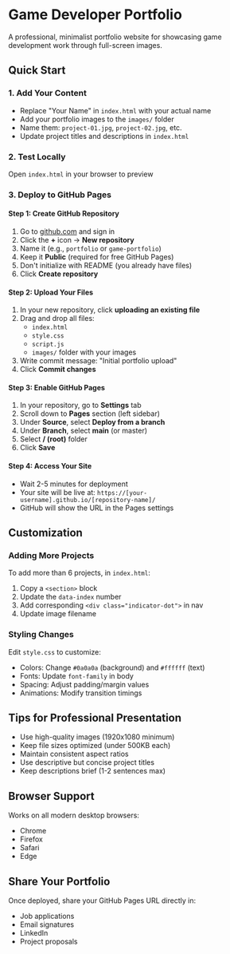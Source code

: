 # Game Developer Portfolio

A professional, minimalist portfolio website for showcasing game development work through full-screen images.

## Quick Start

### 1. Add Your Content
- Replace "Your Name" in `index.html` with your actual name
- Add your portfolio images to the `images/` folder
- Name them: `project-01.jpg`, `project-02.jpg`, etc.
- Update project titles and descriptions in `index.html`

### 2. Test Locally
Open `index.html` in your browser to preview

### 3. Deploy to GitHub Pages

#### Step 1: Create GitHub Repository
1. Go to [github.com](https://github.com) and sign in
2. Click the **+** icon → **New repository**
3. Name it (e.g., `portfolio` or `game-portfolio`)
4. Keep it **Public** (required for free GitHub Pages)
5. Don't initialize with README (you already have files)
6. Click **Create repository**

#### Step 2: Upload Your Files
1. In your new repository, click **uploading an existing file**
2. Drag and drop all files:
   - `index.html`
   - `style.css`
   - `script.js`
   - `images/` folder with your images
3. Write commit message: "Initial portfolio upload"
4. Click **Commit changes**

#### Step 3: Enable GitHub Pages
1. In your repository, go to **Settings** tab
2. Scroll down to **Pages** section (left sidebar)
3. Under **Source**, select **Deploy from a branch**
4. Under **Branch**, select **main** (or master)
5. Select **/ (root)** folder
6. Click **Save**

#### Step 4: Access Your Site
- Wait 2-5 minutes for deployment
- Your site will be live at:
  `https://[your-username].github.io/[repository-name]/`
- GitHub will show the URL in the Pages settings

## Customization

### Adding More Projects
To add more than 6 projects, in `index.html`:
1. Copy a `<section>` block
2. Update the `data-index` number
3. Add corresponding `<div class="indicator-dot">` in nav
4. Update image filename

### Styling Changes
Edit `style.css` to customize:
- Colors: Change `#0a0a0a` (background) and `#ffffff` (text)
- Fonts: Update `font-family` in body
- Spacing: Adjust padding/margin values
- Animations: Modify transition timings

## Tips for Professional Presentation
- Use high-quality images (1920x1080 minimum)
- Keep file sizes optimized (under 500KB each)
- Maintain consistent aspect ratios
- Use descriptive but concise project titles
- Keep descriptions brief (1-2 sentences max)

## Browser Support
Works on all modern desktop browsers:
- Chrome
- Firefox
- Safari
- Edge

## Share Your Portfolio
Once deployed, share your GitHub Pages URL directly in:
- Job applications
- Email signatures
- LinkedIn
- Project proposals